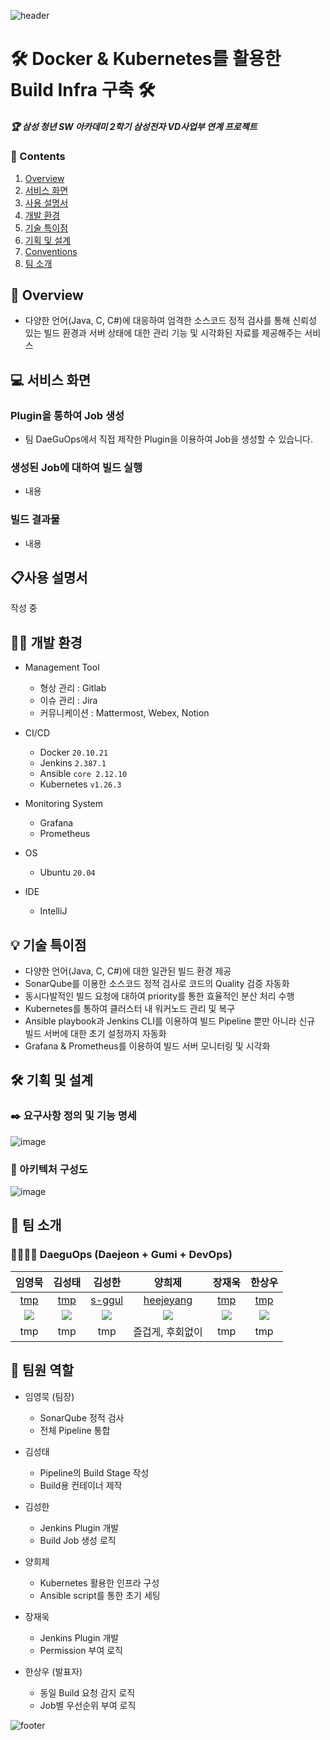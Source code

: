 ![header](https://capsule-render.vercel.app/api?type=waving&color=auto&height=300&section=header&text=DaeGuOps&fontSize=90)

# 🛠️ Docker & Kubernetes를 활용한 Build Infra 구축 🛠️

##### 🏆 삼성 청년 SW 아카데미 2학기 삼성전자 VD사업부 연계 프로젝트

### 📜 Contents

1.  [Overview](#-overview)
2.  [서비스 화면](#-서비스-화면)
3.  [사용 설명서](#-사용-설명서)
4.  [개발 환경](#-개발-환경)
5.  [기술 특이점](#-기술-특이점)
6.  [기획 및 설계](#-기획-및-설계)
7.  [Conventions](#-conventions)
8.  [팀 소개](#-팀-소개)

## 👀 Overview

- 다양한 언어(Java, C, C#)에 대응하여 엄격한 소스코드 정적 검사를 통해 신뢰성 있는 빌드 환경과 서버 상태에 대한 관리 기능 및 시각화된 자료를 제공해주는 서비스

## 💻 서비스 화면

### Plugin을 통하여 Job 생성

- 팀 DaeGuOps에서 직접 제작한 Plugin을 이용하여 Job을 생성할 수 있습니다.

### 생성된 Job에 대하여 빌드 실행

- 내용

### 빌드 결과물

- 내용

## 📋사용 설명서

작성 중

## 👨‍💻 개발 환경

- Management Tool

  - 형상 관리 : Gitlab
  - 이슈 관리 : Jira
  - 커뮤니케이션 : Mattermost, Webex, Notion

- CI/CD

  - Docker `20.10.21`
  - Jenkins `2.387.1`
  - Ansible `core 2.12.10`
  - Kubernetes `v1.26.3`

- Monitoring System

  - Grafana
  - Prometheus

- OS

  - Ubuntu `20.04`

- IDE
  - IntelliJ

## 💡 기술 특이점

- 다양한 언어(Java, C, C#)에 대한 일관된 빌드 환경 제공
- SonarQube를 이용한 소스코드 정적 검사로 코드의 Quality 검증 자동화
- 동시다발적인 빌드 요청에 대하여 priority를 통한 효율적인 분산 처리 수행
- Kubernetes를 통하여 클러스터 내 워커노드 관리 및 복구
- Ansible playbook과 Jenkins CLI를 이용하여 빌드 Pipeline 뿐만 아니라 신규 빌드 서버에 대한 초기 설정까지 자동화
- Grafana & Prometheus를 이용하여 빌드 서버 모니터링 및 시각화

## 🛠️ 기획 및 설계

### ✒️ 요구사항 정의 및 기능 명세

![image](https://user-images.githubusercontent.com/89143804/229289934-10fa6994-7100-4479-8fca-59b6f1cd235b.png)

### 🎨 아키텍처 구성도

![image](https://user-images.githubusercontent.com/89143804/229290404-ded8a4aa-e05e-43b3-af08-64cfb16356e9.png)

## 🦹‍ 팀 소개

### 👨‍👩‍👦‍👦 DaeguOps (Daejeon + Gumi + DevOps)

|                       임영묵                       |                       김성태                       |                          김성한                           |                          양희제                           |                       장재욱                       |                       한상우                       |
| :------------------------------------------------: | :------------------------------------------------: | :-------------------------------------------------------: | :-------------------------------------------------------: | :------------------------------------------------: | :------------------------------------------------: |
|                      [tmp]()                       |                      [tmp]()                       |            [s-ggul](https://github.com/s-ggul)            |         [heejeyang](https://github.com/HeeJeYang)         |                      [tmp]()                       |                      [tmp]()                       |
| ![](https://avatars.githubusercontent.com/u/0?v=4) | ![](https://avatars.githubusercontent.com/u/0?v=4) | ![](https://avatars.githubusercontent.com/u/80890062?v=4) | ![](https://avatars.githubusercontent.com/u/89143804?v=4) | ![](https://avatars.githubusercontent.com/u/0?v=4) | ![](https://avatars.githubusercontent.com/u/0?v=4) |
|                        tmp                         |                        tmp                         |                            tmp                            |                     즐겁게, 후회없이                      |                        tmp                         |                        tmp                         |

## 📐 팀원 역할

- 임영묵 (팀장)

  - SonarQube 정적 검사
  - 전체 Pipeline 통합

- 김성태

  - Pipeline의 Build Stage 작성
  - Build용 컨테이너 제작

- 김성한

  - Jenkins Plugin 개발
  - Build Job 생성 로직

- 양희제

  - Kubernetes 활용한 인프라 구성
  - Ansible script를 통한 초기 세팅

- 장재욱

  - Jenkins Plugin 개발
  - Permission 부여 로직

- 한상우 (발표자)
  - 동일 Build 요청 감지 로직
  - Job별 우선순위 부여 로직

![footer](https://capsule-render.vercel.app/api?type=waving&color=auto&height=300&section=footer&text=Thank you&fontSize=90)
